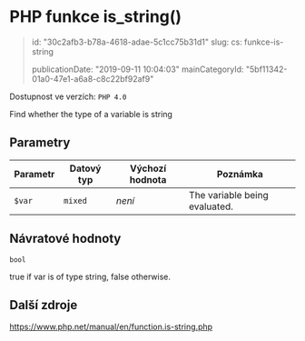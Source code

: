 PHP funkce is_string()
======================

> id: "30c2afb3-b78a-4618-adae-5c1cc75b31d1"
> slug:
> 	cs: funkce-is-string
>
> publicationDate: "2019-09-11 10:04:03"
> mainCategoryId: "5bf11342-01a0-47e1-a6a8-c8c22bf92af9"

Dostupnost ve verzích: `PHP 4.0`

Find whether the type of a variable is string


Parametry
--------------

| Parametr | Datový typ | Výchozí hodnota | Poznámka |
|-----|-----|-----|-----|
| `$var` | `mixed` | *není* | The variable being evaluated. |


Návratové hodnoty
----------------

`bool`

true if var is of type string,
false otherwise.

Další zdroje
------------

https://www.php.net/manual/en/function.is-string.php

